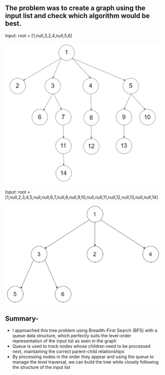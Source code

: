 ## The problem was to create a graph using the input list and check which algorithm would be best.


Input: root = [1,null,3,2,4,null,5,6]

![Image](WhatsApp%20Image%202024-10-17%20at%2015.52.25.jpeg)

Input: root = [1,null,2,3,4,5,null,null,6,7,null,8,null,9,10,null,null,11,null,12,null,13,null,null,14]

![Image](WhatsApp%20Image%202024-10-17%20at%2015.52.37.jpeg)



## Summary-

- I approached this tree problem using Breadth-First Search (BFS) with a queue data structure, which perfectly suits the level-order representation of the input list as seen in the graph
- Queue is used to track nodes whose children need to be processed next, maintaining the correct parent-child relationships
- By processing nodes in the order they appear and using the queue to manage the level traversal, we can build the tree while closely following the structure of the input list


